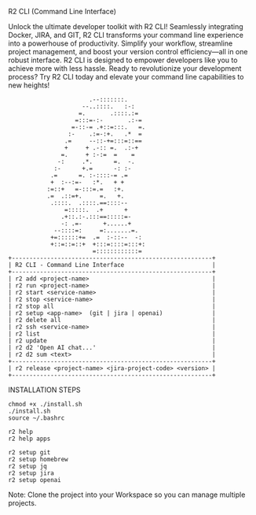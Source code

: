 R2 CLI (Command Line Interface)

Unlock the ultimate developer toolkit with R2 CLI! Seamlessly integrating Docker, JIRA, and GIT, R2 CLI transforms your command line experience into a powerhouse of productivity. Simplify your workflow, streamline project management, and boost your version control efficiency—all in one robust interface. R2 CLI is designed to empower developers like you to achieve more with less hassle. Ready to revolutionize your development process? Try R2 CLI today and elevate your command line capabilities to new heights!

```text
                       .--:::::::.
                     --..::::.   :-:
                    =.       .::::.:=
                   =:::=-:-       .:-=
                  =-::-= .+::=:::.   =.
                 :-    .:=-:+.   .*  =
                .=     --::-+=:::=::==
                +     + .-:: =.  .:-+
               =.     + :-:=  =    =
              -:     .*.      =.  -.
             :-      +.=      -: :-
            .=      =. :-::::-= .=
            +  :--:=-   :*.   + +
           :=::+   =-:::=.=   :+.
           .=  .::=+.     =.   +.
            .::::.  .::::.==::::--
                =:::::.  .+      +
               .+::.:-.:::==:::::=-
               -: .=-      +......+
             --::::=:     =:.......=.
            +=::::::+=  .=  :-::--  -:
            +::=::=::+  +:::=::::=:::+:
                        =::::::::::::=
+---------------------------------------------------------+
| R2 CLI - Command Line Interface                         |
+---------------------------------------------------------+
| r2 add <project-name>                                   |
| r2 run <project-name>                                   |
| r2 start <service-name>                                 |
| r2 stop <service-name>                                  |
| r2 stop all                                             |
| r2 setup <app-name>  (git | jira | openai)              |
| r2 delete all                                           |
| r2 ssh <service-name>                                   |
| r2 list                                                 |
| r2 update                                               |
| r2 d2 'Open AI chat...'                                 |
| r2 d2 sum <text>                                        |
+---------------------------------------------------------+
| r2 release <project-name> <jira-project-code> <version> |
+---------------------------------------------------------+
```

INSTALLATION STEPS

```text
chmod +x ./install.sh
./install.sh
source ~/.bashrc

r2 help
r2 help apps

r2 setup git
r2 setup homebrew
r2 setup jq
r2 setup jira
r2 setup openai
```
Note: Clone the project into your Workspace so you can manage multiple projects.